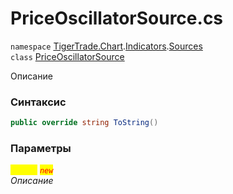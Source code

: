 
# PriceOscillatorSource.cs
`namespace` [TigerTrade.Chart](../../../TigerTrade.Chart.md).[Indicators](../../../TigerTrade.Chart/Indicators.md).[Sources](../../../TigerTrade.Chart/Indicators/Sources.md)  
    `class` [PriceOscillatorSource](../../PriceOscillatorSource.cs.md)

Описание

### Синтаксис
```csharp
public override string ToString()
```

### Параметры  
<mark style="color:yellow;">`object`</mark> <mark style="color:red;">*`new`*</mark>  
 *Описание*  
  

                    
                    